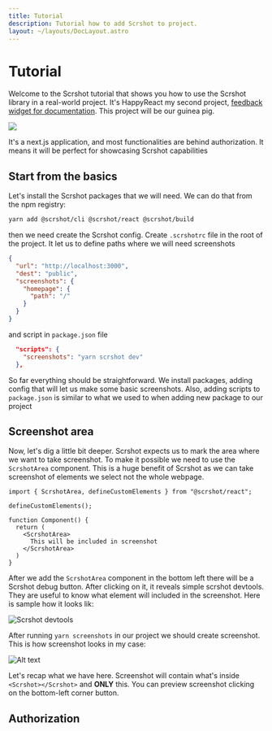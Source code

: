 ```yaml
---
title: Tutorial
description: Tutorial how to add Scrshot to project. 
layout: ~/layouts/DocLayout.astro
---
```


# Tutorial

Welcome to the Scrshot tutorial that shows you how to use the Scrshot library in a real-world project. It's HappyReact my second project, [feedback widget for documentation](https://happyreact.com/). This project will be our guinea pig.

![](https://happyreact.com/og.jpg)

It's a next.js application, and most functionalities are behind authorization. It means it will be perfect for showcasing Scrshot capabilities

## Start from the basics

Let's install the Scrshot packages that we will need. We can do that from the npm registry:

```bash
yarn add @scrshot/cli @scrshot/react @scrshot/build
```

then we need create the Scrshot config. Create `.scrshotrc` file in the root of the project. It let us to define paths where we will need screenshots

```json
{
  "url": "http://localhost:3000",
  "dest": "public",
  "screenshots": {
    "homepage": {
      "path": "/"
    }
  }
}

```

and script in `package.json` file

```json
  "scripts": {
    "screenshots": "yarn scrshot dev"
  },
```

So far everything should be straightforward. We install packages, adding config that will let us make some basic screenshots. Also, adding scripts to `package.json` is similar to what we used to when adding new package to our project

## Screenshot area

Now, let's dig a little bit deeper. Scrshot expects us to mark the area where we want to take screenshot. To make it possible we need to use the `ScrshotArea` component. This is a huge benefit of Scrshot as we can take screenshot of elements we select not the whole webpage.


```tsx
import { ScrshotArea, defineCustomElements } from "@scrshot/react";

defineCustomElements();

function Component() {
  return (
    <ScrshotArea>
      This will be included in screenshot
    </ScrshotArea>
  )
}
```

After we add the `ScrshotArea` component in the bottom left there will be a Scrshot debug button. After clicking on it, it reveals simple scrshot devtools. They are useful to know what element will included in the screenshot. Here is sample how it looks lik:

![Scrshot devtools](/tutorial/scrshotarea.png)

After running `yarn screenshots` in our project we should create screenshot. This is how screenshot looks in my case:

![Alt text](/tutorial/homepage.png)

Let's recap what we have here. Screenshot will contain what's inside `<Scrshot></Scrshot>`  and **ONLY** this. You can preview screenshot clicking on the bottom-left corner button.

## Authorization
